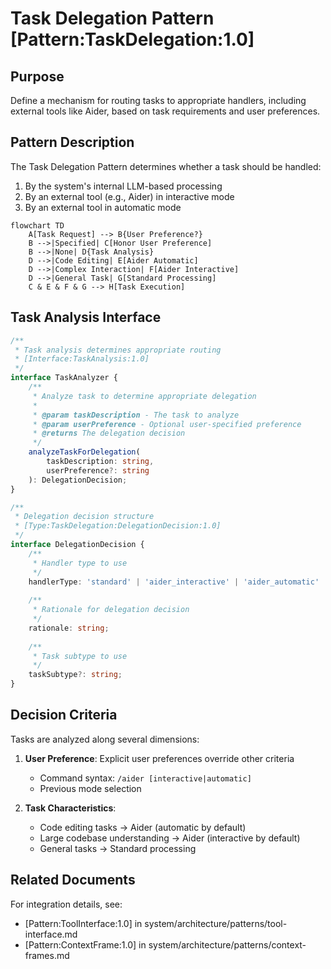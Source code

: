 # Task Delegation Pattern [Pattern:TaskDelegation:1.0]

## Purpose

Define a mechanism for routing tasks to appropriate handlers, including external tools like Aider, based on task requirements and user preferences.

## Pattern Description

The Task Delegation Pattern determines whether a task should be handled:
1. By the system's internal LLM-based processing
2. By an external tool (e.g., Aider) in interactive mode
3. By an external tool in automatic mode

```mermaid
flowchart TD
    A[Task Request] --> B{User Preference?}
    B -->|Specified| C[Honor User Preference]
    B -->|None| D{Task Analysis}
    D -->|Code Editing| E[Aider Automatic]
    D -->|Complex Interaction| F[Aider Interactive]
    D -->|General Task| G[Standard Processing]
    C & E & F & G --> H[Task Execution]
```

## Task Analysis Interface

```typescript
/**
 * Task analysis determines appropriate routing
 * [Interface:TaskAnalysis:1.0]
 */
interface TaskAnalyzer {
    /**
     * Analyze task to determine appropriate delegation
     * 
     * @param taskDescription - The task to analyze
     * @param userPreference - Optional user-specified preference
     * @returns The delegation decision
     */
    analyzeTaskForDelegation(
        taskDescription: string, 
        userPreference?: string
    ): DelegationDecision;
}

/**
 * Delegation decision structure
 * [Type:TaskDelegation:DelegationDecision:1.0]
 */
interface DelegationDecision {
    /**
     * Handler type to use
     */
    handlerType: 'standard' | 'aider_interactive' | 'aider_automatic' | string;
    
    /**
     * Rationale for delegation decision
     */
    rationale: string;
    
    /**
     * Task subtype to use
     */
    taskSubtype?: string;
}
```

## Decision Criteria

Tasks are analyzed along several dimensions:

1. **User Preference**: Explicit user preferences override other criteria
   - Command syntax: `/aider [interactive|automatic]`
   - Previous mode selection

2. **Task Characteristics**:
   - Code editing tasks → Aider (automatic by default)
   - Large codebase understanding → Aider (interactive by default)
   - General tasks → Standard processing

## Related Documents

For integration details, see:
- [Pattern:ToolInterface:1.0] in system/architecture/patterns/tool-interface.md
- [Pattern:ContextFrame:1.0] in system/architecture/patterns/context-frames.md
